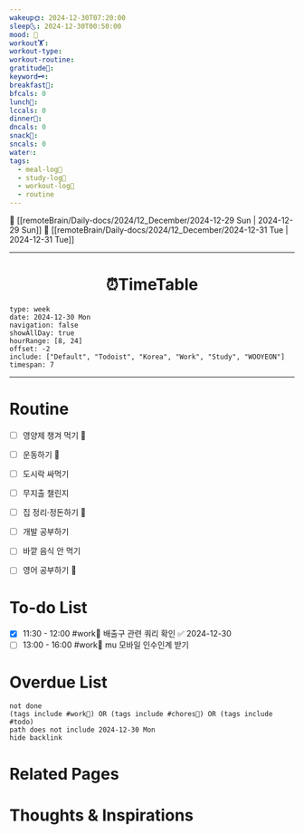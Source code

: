```yaml
---
wakeup🌞: 2024-12-30T07:20:00
sleep🌜: 2024-12-30T00:50:00
mood: 🥱
workout🏋️: 
workout-type: 
workout-routine: 
gratitude🙏: 
keyword🗝️: 
breakfast🍳: 
bfcals: 0
lunch🍚: 
lccals: 0
dinner🥗: 
dncals: 0
snack🍬: 
sncals: 0
water💧: 
tags:
  - meal-log📝
  - study-log📓
  - workout-log💪
  - routine
---
```


🔺 [[remoteBrain/Daily-docs/2024/12_December/2024-12-29 Sun | 2024-12-29 Sun]]
🔻 [[remoteBrain/Daily-docs/2024/12_December/2024-12-31 Tue | 2024-12-31 Tue]]
___
<h1> <center>⏰TimeTable </center> </h1>

```gEvent
type: week
date: 2024-12-30 Mon
navigation: false
showAllDay: true
hourRange: [8, 24]
offset: -2
include: ["Default", "Todoist", "Korea", "Work", "Study", "WOOYEON"]
timespan: 7
```

--- 


# Routine 

- [ ] 영양제 챙겨 먹기 🔼 
- [ ] 운동하기 🔼 
- [ ] 도시락 싸먹기 
- [ ] 무지출 챌린지 
- [ ] 집 정리·정돈하기 🔼
- [ ] 개발 공부하기
- [ ] 바깥 음식 안 먹기 
- [ ] 영어 공부하기 🔼 


# To-do List
- [x] 11:30 - 12:00 #work💼 배출구 관련 쿼리 확인 ✅ 2024-12-30
- [ ] 13:00 - 16:00 #work💼 mu 모바일 인수인계 받기

# Overdue List
```tasks
not done
(tags include #work💼) OR (tags include #chores🧺) OR (tags include #todo)
path does not include 2024-12-30 Mon
hide backlink
```

# Related Pages



# Thoughts & Inspirations

